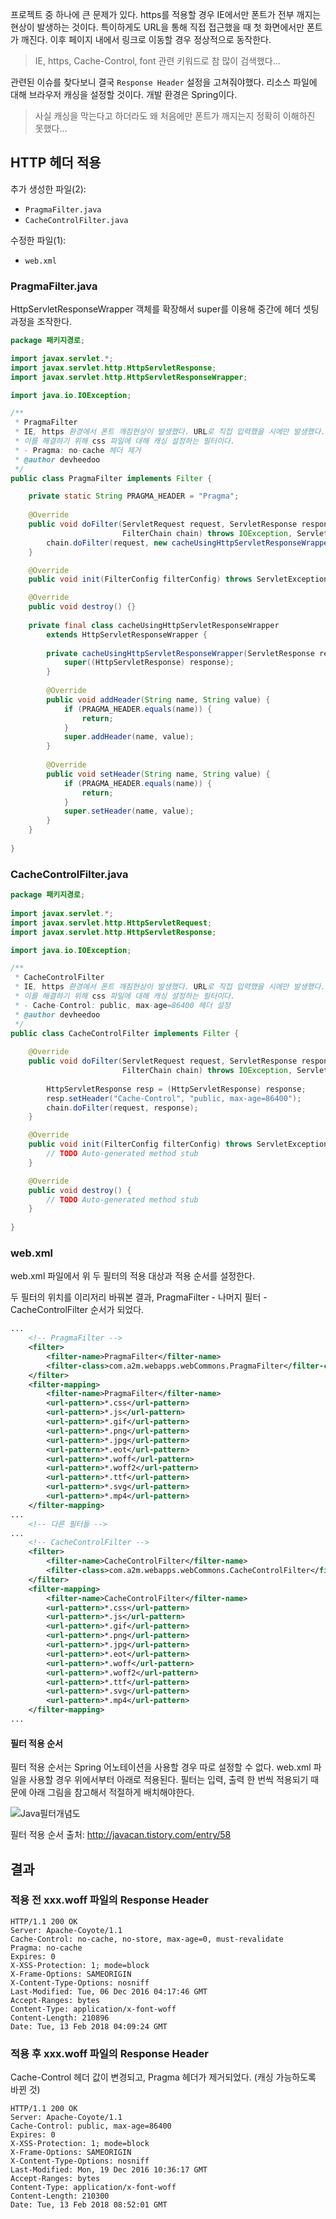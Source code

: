 프로젝트 중 하나에 큰 문제가 있다. https를 적용할 경우 IE에서만 폰트가 전부 깨지는 현상이 발생하는 것이다. 특이하게도 URL을 통해 직접 접근했을 때 첫 화면에서만 폰트가 깨진다. 이후 페이지 내에서 링크로 이동할 경우 정상적으로 동작한다.

> IE, https, Cache-Control, font 관련 키워드로 참 많이 검색했다...

관련된 이슈를 찾다보니 결국 `Response Header` 설정을 고쳐줘야했다. 리소스 파일에 대해 브라우저 캐싱을 설정할 것이다.  개발 환경은 Spring이다.

> 사실 캐싱을 막는다고 하더라도 왜 처음에만 폰트가 깨지는지 정확히 이해하진 못했다...



## HTTP 헤더 적용

추가 생성한 파일(2):

-  `PragmaFilter.java` 
- `CacheControlFilter.java`

수정한 파일(1):

-   `web.xml` 

### PragmaFilter.java

HttpServletResponseWrapper 객체를 확장해서 super를 이용해 중간에 헤더 셋팅 과정을 조작한다.

```java
package 패키지경로;

import javax.servlet.*;
import javax.servlet.http.HttpServletResponse;
import javax.servlet.http.HttpServletResponseWrapper;

import java.io.IOException;

/**
 * PragmaFilter
 * IE, https 환경에서 폰트 깨짐현상이 발생했다. URL로 직접 입력했을 시에만 발생했다.
 * 이를 해결하기 위해 css 파일에 대해 캐싱 설정하는 필터이다.
 * - Pragma: no-cache 헤더 제거
 * @author devheedoo
 */
public class PragmaFilter implements Filter {

    private static String PRAGMA_HEADER = "Pragma";
    
    @Override
    public void doFilter(ServletRequest request, ServletResponse response,
                         FilterChain chain) throws IOException, ServletException {
        chain.doFilter(request, new cacheUsingHttpServletResponseWrapper(response));
    }

    @Override
    public void init(FilterConfig filterConfig) throws ServletException {}

    @Override
    public void destroy() {}
    
    private final class cacheUsingHttpServletResponseWrapper
        extends HttpServletResponseWrapper {
        
        private cacheUsingHttpServletResponseWrapper(ServletResponse response) {
            super((HttpServletResponse) response);
        }
        
        @Override
        public void addHeader(String name, String value) {
            if (PRAGMA_HEADER.equals(name)) {
                return;
            }
            super.addHeader(name, value);
        }
        
        @Override
        public void setHeader(String name, String value) {
            if (PRAGMA_HEADER.equals(name)) {
                return;
            }
            super.setHeader(name, value);
        }
    }
    
}
```

### CacheControlFilter.java

```java
package 패키지경로;
    
import javax.servlet.*;
import javax.servlet.http.HttpServletRequest;
import javax.servlet.http.HttpServletResponse;

import java.io.IOException;

/**
 * CacheControlFilter
 * IE, https 환경에서 폰트 깨짐현상이 발생했다. URL로 직접 입력했을 시에만 발생했다.
 * 이를 해결하기 위해 css 파일에 대해 캐싱 설정하는 필터이다.
 * - Cache-Control: public, max-age=86400 헤더 설정
 * @author devheedoo
 */
public class CacheControlFilter implements Filter {
    
    @Override
    public void doFilter(ServletRequest request, ServletResponse response,
                         FilterChain chain) throws IOException, ServletException {
        
        HttpServletResponse resp = (HttpServletResponse) response;
        resp.setHeader("Cache-Control", "public, max-age=86400");
        chain.doFilter(request, response);
    }

    @Override
    public void init(FilterConfig filterConfig) throws ServletException {
        // TODO Auto-generated method stub
    }

    @Override
    public void destroy() {
        // TODO Auto-generated method stub
    }
    
}
```

### web.xml

web.xml 파일에서 위 두 필터의 적용 대상과 적용 순서를 설정한다.

두 필터의 위치를 이리저리 바꿔본 결과, PragmaFilter - 나머지 필터 - CacheControlFilter 순서가 되었다.

```xml
...
	<!-- PragmaFilter -->
	<filter>
		<filter-name>PragmaFilter</filter-name>
		<filter-class>com.a2m.webapps.webCommons.PragmaFilter</filter-class>
	</filter>
	<filter-mapping>
		<filter-name>PragmaFilter</filter-name>
		<url-pattern>*.css</url-pattern>
		<url-pattern>*.js</url-pattern>
		<url-pattern>*.gif</url-pattern>
		<url-pattern>*.png</url-pattern>
		<url-pattern>*.jpg</url-pattern>
		<url-pattern>*.eot</url-pattern>
		<url-pattern>*.woff</url-pattern>
		<url-pattern>*.woff2</url-pattern>
		<url-pattern>*.ttf</url-pattern>
		<url-pattern>*.svg</url-pattern>
		<url-pattern>*.mp4</url-pattern>
	</filter-mapping>
...
	<!-- 다른 필터들 -->
...
	<!-- CacheControlFilter -->
	<filter>
		<filter-name>CacheControlFilter</filter-name>
		<filter-class>com.a2m.webapps.webCommons.CacheControlFilter</filter-class>
	</filter>
	<filter-mapping>
		<filter-name>CacheControlFilter</filter-name>
		<url-pattern>*.css</url-pattern>
		<url-pattern>*.js</url-pattern>
		<url-pattern>*.gif</url-pattern>
		<url-pattern>*.png</url-pattern>
		<url-pattern>*.jpg</url-pattern>
		<url-pattern>*.eot</url-pattern>
		<url-pattern>*.woff</url-pattern>
		<url-pattern>*.woff2</url-pattern>
		<url-pattern>*.ttf</url-pattern>
		<url-pattern>*.svg</url-pattern>
		<url-pattern>*.mp4</url-pattern>
	</filter-mapping>
...
```

#### 필터 적용 순서

필터 적용 순서는 Spring 어노테이션을 사용할 경우 따로 설정할 수 없다. web.xml 파일을 사용할 경우 위에서부터 아래로 적용된다. 필터는 입력, 출력 한 번씩 적용되기 때문에 아래 그림을 참고해서 적절하게 배치해야한다.

![Java필터개념도](http://cfs12.tistory.com/image/18/tistory/2008/12/08/14/39/493cb30ae3dd0)

필터 적용 순서 출처: http://javacan.tistory.com/entry/58



## 결과

### 적용 전 xxx.woff 파일의 Response Header

```
HTTP/1.1 200 OK
Server: Apache-Coyote/1.1
Cache-Control: no-cache, no-store, max-age=0, must-revalidate
Pragma: no-cache
Expires: 0
X-XSS-Protection: 1; mode=block
X-Frame-Options: SAMEORIGIN
X-Content-Type-Options: nosniff
Last-Modified: Tue, 06 Dec 2016 04:17:46 GMT
Accept-Ranges: bytes
Content-Type: application/x-font-woff
Content-Length: 210896
Date: Tue, 13 Feb 2018 04:09:24 GMT
```

### 적용 후 xxx.woff 파일의 Response Header

Cache-Control 헤더 값이 변경되고, Pragma 헤더가 제거되었다. (캐싱 가능하도록 바뀐 것)

```
HTTP/1.1 200 OK
Server: Apache-Coyote/1.1
Cache-Control: public, max-age=86400
Expires: 0
X-XSS-Protection: 1; mode=block
X-Frame-Options: SAMEORIGIN
X-Content-Type-Options: nosniff
Last-Modified: Mon, 19 Dec 2016 10:36:17 GMT
Accept-Ranges: bytes
Content-Type: application/x-font-woff
Content-Length: 210300
Date: Tue, 13 Feb 2018 08:52:01 GMT
```


